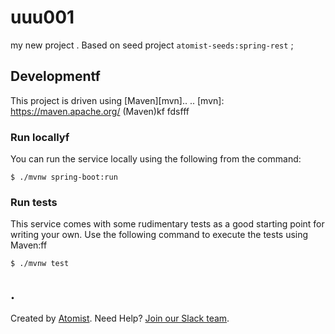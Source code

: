 # uuu001
my new project
.
Based on seed project `atomist-seeds:spring-rest`
;
## Developmentf

This project is driven using [Maven][mvn]..
..
[mvn]: https://maven.apache.org/ (Maven)kf
fdsfff
### Run locallyf

You can run the service locally using the following from the command:

```fkj
$ ./mvnw spring-boot:run
```

### Run tests

This service comes with some rudimentary tests as a good starting
point for writing your own.  Use the following command to execute the
tests using Maven:ff

```
$ ./mvnw test
```
.
---

Created by [Atomist][atomist].
Need Help?  [Join our Slack team][slack].

[atomist]: https://www.atomist.com/ (Atomist - How Teams Deliver Software)
[slack]: https://join.atomist.com/ (Atomist Community Slack Workspace)
